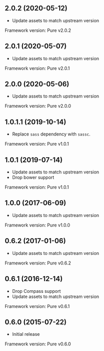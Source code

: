 ## 2.0.2 (2020-05-12)

- Update assets to match upstream version

Framework version: Pure v2.0.2

## 2.0.1 (2020-05-07)

- Update assets to match upstream version

Framework version: Pure v2.0.1

## 2.0.0 (2020-05-06)

- Update assets to match upstream version

Framework version: Pure v2.0.0

## 1.0.1.1 (2019-10-14)

- Replace `sass` dependency with `sassc`.

Framework version: Pure v1.0.1

## 1.0.1 (2019-07-14)

- Update assets to match upstream version
- Drop bower support

Framework version: Pure v1.0.1

## 1.0.0 (2017-06-09)

- Update assets to match upstream version

Framework version: Pure v1.0.0

## 0.6.2 (2017-01-06)

- Update assets to match upstream version

Framework version: Pure v0.6.2

## 0.6.1 (2016-12-14)

- Drop Compass support
- Update assets to match upstream version

Framework version: Pure v0.6.1

## 0.6.0 (2015-07-22)

- Initial release

Framework version: Pure v0.6.0
